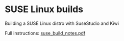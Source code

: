 # SUSE Linux builds
Building a SUSE Linux distro with SuseStudio and Kiwi 

Full instructions: [suse_build_notes.pdf](doc/suse_build_notes.pdf)

